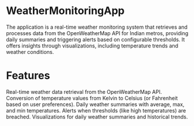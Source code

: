 # WeatherMonitoringApp
The application is a real-time weather monitoring system that retrieves and processes data from the OpenWeatherMap API for Indian metros, providing daily summaries and triggering alerts based on configurable thresholds. It offers insights through visualizations, including temperature trends and weather conditions.
# Features
Real-time weather data retrieval from the OpenWeatherMap API.
Conversion of temperature values from Kelvin to Celsius (or Fahrenheit based on user preferences).
Daily weather summaries with average, max, and min temperatures.
Alerts when thresholds (like high temperatures) are breached.
Visualizations for daily weather summaries and historical trends.

